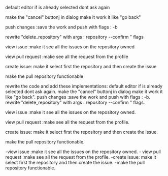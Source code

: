 default editor if is already selected dont ask again

make the "cancel" buttonj in dialog make it work it like "go back"

push changes :save the work and push with flags : -b

rewrite "delete_repository" with args : repository --confirm " flags

view issue :make it see all the issues on the repository owned

view pull request :make see all the request from the profile

create issue: make it select first the repository and then create the issue

make the pull repository functionable




rewrite the code and add these implementations: default editor if is already selected dont ask again. make the "cancel" buttonj in dialog make it work it like "go back". push changes :save the work and push with flags : -b. rewrite "delete_repository" with args : repository --confirm " flags.

view issue :make it see all the issues on the repository owned.

view pull request :make see all the request from the profile.

create issue: make it select first the repository and then create the issue.

make the pull repository functionable.

-view issue :make it see all the issues on the repository owned. - view pull request :make see all the request from the profile. -create issue: make it select first the repository and then create the issue. -make the pull repository functionable.